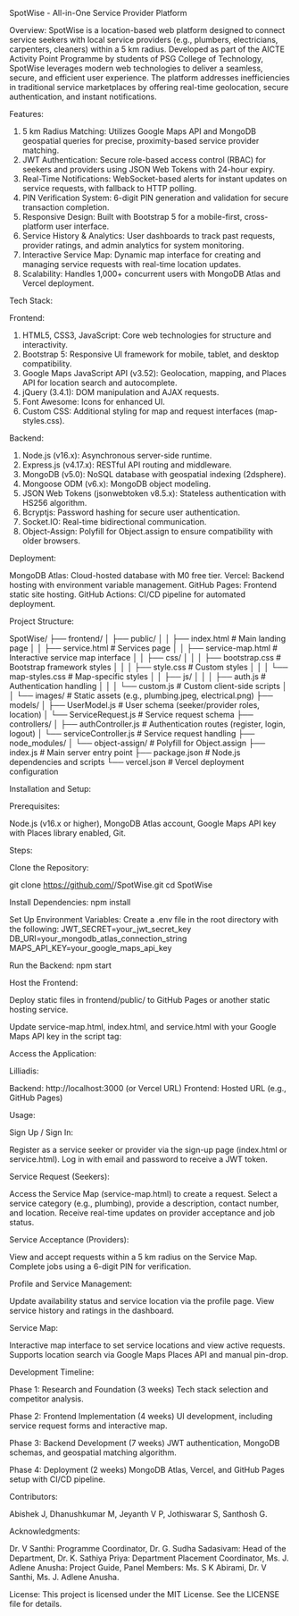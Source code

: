 SpotWise - All-in-One Service Provider Platform

Overview:
SpotWise is a location-based web platform designed to connect service seekers with local service providers (e.g., plumbers, electricians, carpenters, cleaners) within a 5 km radius. Developed as part of the AICTE Activity Point Programme by students of PSG College of Technology, SpotWise leverages modern web technologies to deliver a seamless, secure, and efficient user experience. The platform addresses inefficiencies in traditional service marketplaces by offering real-time geolocation, secure authentication, and instant notifications.

Features:

1) 5 km Radius Matching: Utilizes Google Maps API and MongoDB geospatial queries for precise, proximity-based service provider matching.
2) JWT Authentication: Secure role-based access control (RBAC) for seekers and providers using JSON Web Tokens with 24-hour expiry.
3) Real-Time Notifications: WebSocket-based alerts for instant updates on service requests, with fallback to HTTP polling.
4) PIN Verification System: 6-digit PIN generation and validation for secure transaction completion.
5) Responsive Design: Built with Bootstrap 5 for a mobile-first, cross-platform user interface.
6) Service History & Analytics: User dashboards to track past requests, provider ratings, and admin analytics for system monitoring.
7) Interactive Service Map: Dynamic map interface for creating and managing service requests with real-time location updates.
8) Scalability: Handles 1,000+ concurrent users with MongoDB Atlas and Vercel deployment.

Tech Stack:

Frontend:

1) HTML5, CSS3, JavaScript: Core web technologies for structure and interactivity.
2) Bootstrap 5: Responsive UI framework for mobile, tablet, and desktop compatibility.
3) Google Maps JavaScript API (v3.52): Geolocation, mapping, and Places API for location search and autocomplete.
4) jQuery (3.4.1): DOM manipulation and AJAX requests.
5) Font Awesome: Icons for enhanced UI.
6) Custom CSS: Additional styling for map and request interfaces (map-styles.css).

Backend:

1) Node.js (v16.x): Asynchronous server-side runtime.
2) Express.js (v4.17.x): RESTful API routing and middleware.
3) MongoDB (v5.0): NoSQL database with geospatial indexing (2dsphere).
4) Mongoose ODM (v6.x): MongoDB object modeling.
5) JSON Web Tokens (jsonwebtoken v8.5.x): Stateless authentication with HS256 algorithm.
6) Bcryptjs: Password hashing for secure user authentication.
7) Socket.IO: Real-time bidirectional communication.
8) Object-Assign: Polyfill for Object.assign to ensure compatibility with older browsers.

Deployment:

MongoDB Atlas: Cloud-hosted database with M0 free tier.
Vercel: Backend hosting with environment variable management.
GitHub Pages: Frontend static site hosting.
GitHub Actions: CI/CD pipeline for automated deployment.

Project Structure:

SpotWise/
├── frontend/
│   ├── public/
│   │   ├── index.html           # Main landing page
│   │   ├── service.html          # Services page
│   │   ├── service-map.html      # Interactive service map interface
│   │   ├── css/
│   │   │   ├── bootstrap.css     # Bootstrap framework styles
│   │   │   ├── style.css         # Custom styles
│   │   │   └── map-styles.css    # Map-specific styles
│   │   ├── js/
│   │   │   ├── auth.js           # Authentication handling
│   │   │   └── custom.js         # Custom client-side scripts
│   │   └── images/               # Static assets (e.g., plumbing.jpeg, electrical.png)
├── models/
│   ├── UserModel.js              # User schema (seeker/provider roles, location)
│   └── ServiceRequest.js         # Service request schema
├── controllers/
│   ├── authController.js         # Authentication routes (register, login, logout)
│   └── serviceController.js      # Service request handling
├── node_modules/
│   └── object-assign/           # Polyfill for Object.assign
├── index.js                     # Main server entry point
├── package.json                 # Node.js dependencies and scripts
└── vercel.json                  # Vercel deployment configuration

Installation and Setup:

Prerequisites:

Node.js (v16.x or higher),
MongoDB Atlas account,
Google Maps API key with Places library enabled,
Git.

Steps:

Clone the Repository:

git clone https://github.com/<your-username>/SpotWise.git
cd SpotWise


Install Dependencies:
npm install


Set Up Environment Variables: Create a .env file in the root directory with the following:
JWT_SECRET=your_jwt_secret_key
DB_URI=your_mongodb_atlas_connection_string
MAPS_API_KEY=your_google_maps_api_key


Run the Backend:
npm start


Host the Frontend:

Deploy static files in frontend/public/ to GitHub Pages or another static hosting service.

Update service-map.html, index.html, and service.html with your Google Maps API key in the script tag:
<script src="https://maps.googleapis.com/maps/api/js?key=YOUR_API_KEY&libraries=places&callback=initMapsCallback" async defer></script>




Access the Application:


Lilliadis:

Backend: http://localhost:3000 (or Vercel URL)
Frontend: Hosted URL (e.g., GitHub Pages)

Usage:

Sign Up / Sign In:

Register as a service seeker or provider via the sign-up page (index.html or service.html).
Log in with email and password to receive a JWT token.


Service Request (Seekers):

Access the Service Map (service-map.html) to create a request.
Select a service category (e.g., plumbing), provide a description, contact number, and location.
Receive real-time updates on provider acceptance and job status.


Service Acceptance (Providers):

View and accept requests within a 5 km radius on the Service Map.
Complete jobs using a 6-digit PIN for verification.


Profile and Service Management:

Update availability status and service location via the profile page.
View service history and ratings in the dashboard.


Service Map:

Interactive map interface to set service locations and view active requests.
Supports location search via Google Maps Places API and manual pin-drop.



Development Timeline:

Phase 1: Research and Foundation (3 weeks)
Tech stack selection and competitor analysis.


Phase 2: Frontend Implementation (4 weeks)
UI development, including service request forms and interactive map.


Phase 3: Backend Development (7 weeks)
JWT authentication, MongoDB schemas, and geospatial matching algorithm.


Phase 4: Deployment (2 weeks)
MongoDB Atlas, Vercel, and GitHub Pages setup with CI/CD pipeline.



Contributors:

Abishek J,
Dhanushkumar M,
Jeyanth V P,
Jothiswarar S,
Santhosh G.

Acknowledgments:

Dr. V Santhi: Programme Coordinator,
Dr. G. Sudha Sadasivam: Head of the Department,
Dr. K. Sathiya Priya: Department Placement Coordinator,
Ms. J. Adlene Anusha: Project Guide,
Panel Members: Ms. S K Abirami, Dr. V Santhi, Ms. J. Adlene Anusha.

License:
This project is licensed under the MIT License. See the LICENSE file for details.
